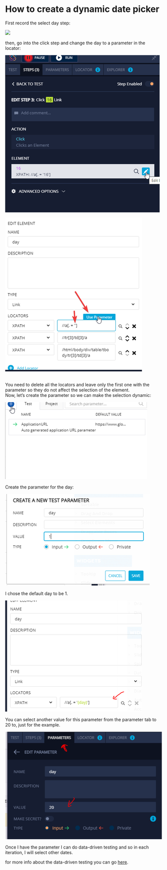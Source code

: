 # How to create a dynamic date picker

First record the select day step:

![](../../.gitbook/assets/a8bfc5e0533a639528454308ccf72ea94c1ae34d\_2\_690x454.png)

then, go into the click step and change the day to a parameter in the locator:

![](../../.gitbook/assets/d4d1a5b8ad625d855987cec7739df91aa4fd5aa4.png)

![](<../../.gitbook/assets/image (526).png>)

\
﻿You need to delete all the locators and leave only the first one with the parameter so they do not affect the selection of the element.\
﻿Now, let’s create the parameter so we can make the selection dynamic:

![](<../../.gitbook/assets/image (455) (1) (1).png>)

Create the parameter for the day:

![](<../../.gitbook/assets/image (533).png>)

I chose the default day to be 1.

![](<../../.gitbook/assets/image (495) (1).png>)

You can select another value for this parameter from the parameter tab to 20 to, just for the example.

![](<../../.gitbook/assets/image (499) (1).png>)

Once I have the parameter I can do data-driven testing and so in each iteration, I will select other dates.

for more info about the data-driven testing you can go [here](https://docs.testproject.io/using-the-smart-test-recorder/using-data-driven-jobs-in-testproject).
